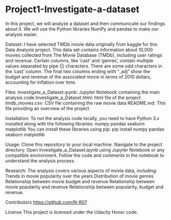 # Project1-Investigate-a-dataset
In this project, we will analyze a dataset and then communicate our findings about it. We will use the Python libraries NumPy and pandas to make our analysis easier.

Dataset:
I have selected TMDb movie data originally from kaggle for this Data Analysis project. This data set contains information about 10,000 movies collected from The Movie Database (TMDb), including user ratings and revenue. Certain columns, like ‘cast’ and ‘genres’, contain multiple values separated by pipe (|) characters. There are some odd characters in the ‘cast’ column. The final two columns ending with “_adj” show the budget and revenue of the associated movie in terms of 2010 dollars, accounting for inflation over time.

Files:
Investigate_a_Dataset.ipynb: Jupyter Notebook containing the main analysis code
Investigate_a_Dataset.html:  html file of the project
tmdb_movies.csv: CSV file containing the raw movie data
README.md: This file providing an overview of the project

Installation:
To run the analysis code locally, you need to have Python 3.x installed along with the following libraries:
numpy
pandas
seaborn
matplotlib
You can install these libraries using pip:
pip install numpy pandas seaborn matplotlib

Usage:
Clone this repository to your local machine.
Navigate to the project directory.
Open Investigate_a_Dataset.ipynb using Jupyter Notebook or any compatible environment.
Follow the code and comments in the notebook to understand the analysis process.

Research:
The analysis covers various aspects of movie data, including:
Trends in movie popularity over the years
Distribution of movie genres
Relationship between movie budget and revenue
Relationship between movie popularity and revenue 
Relationship between popularity, budget and revenue. 

Contributors
https://github.com/N-R07

License
This project is licensed under the Udacity Honor code.

